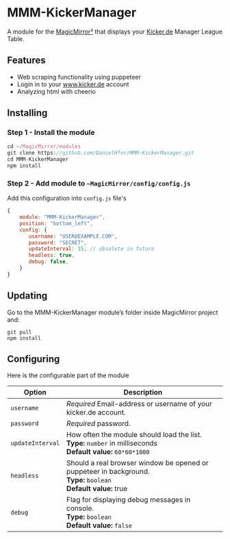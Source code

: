 # MMM-KickerManager

A module for the [MagicMirror²](https://github.com/MichMich/MagicMirror/) that displays your [Kicker.de](https://www.kicker.de) Manager League Table.

## Features
 * Web scraping functionality using puppeteer
 * Login in to your www.kicker.de account
 * Analyzing html with cheerio

## Installing

### Step 1 - Install the module
```javascript
cd ~/MagicMirror/modules
git clone https://github.com/DanielHfnr/MMM-KickerManager.git
cd MMM-KickerManager
npm install
```

### Step 2 - Add module to `~MagicMirror/config/config.js`
Add this configuration into `config.js` file's
```javascript
{
    module: "MMM-KickerManager",
    position: "bottom_left",
    config: {
       username: "USER@EXAMPLE.COM",
       password: "SECRET",
       updateInterval: 15, // obsolete in future
       headless: true,
       debug: false,
    }
}
```
## Updating
Go to the MMM-KickerManager module’s folder inside MagicMirror project and:
```
git pull
npm install
```
## Configuring
Here is the configurable part of the module

| Option               | Description
|--------------------- |-----------
| `username`           | *Required* Email-address or username of your kicker.de account.
| `password`           | *Required* password.
| `updateInterval`     | How often the module should load the list.<br>**Type:** `number` in milliseconds<br> **Default value:** `60*60*1000`
| `headless`           | Should a real browser window be opened or puppeteer in background. <br>**Type:** `boolean` <br> **Default value:** true
| `debug`              | Flag for displaying debug messages in console. <br>**Type:** `boolean` <br> **Default value:** `false`

